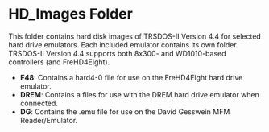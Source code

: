 # HD_Images Folder

This folder contains hard disk images of TRSDOS-II Version 4.4 for selected hard drive emulators.  Each included emulator contains its own folder.  TRSDOS-II Version 4.4 supports both 8x300- and WD1010-based controllers (and FreHD4Eight).  

* **F48**: Contains a hard4-0 file for use on the FreHD4Eight hard drive emulator.
* **DREM**: Contains a files for use with the DREM hard drive emulator when connected.
* **DG**: Contains the .emu file for use on the David Gesswein MFM Reader/Emulator.